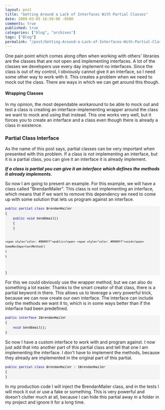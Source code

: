```yaml
---
layout: post
title: "Getting Around a Lack of Interfaces With Partial Classes"
date: 2009-03-05 16:58:00 -0500
comments: true
published: true
categories: ["blog", "archives"]
tags: ["Blog"]
permalink: "/post/Getting-Around-a-Lack-of-Interfaces-With-Partial-Classes/"
---
```

<!-- more -->

<p>One pain point which comes along often when working with others' libraries are the classes that are not open and implementing interfaces. A lot of the classes we developers use every day implement no interfaces. Since the class is out of my control, I obviously cannot give it an interface, so I need some other way to work with it. This creates a problem when we need to mock out the class. There are ways in which we can get around this though.</p>
<h4>Wrapping Classes</h4>
<p>In my opinion, the most dependable workaround to be able to mock out and test a class is creating an interface-implementing wrapper around the class we want to mock and using that instead. This one works very well, but it forces you to create an interface and a class even though there is already a class in existence.</p>
<h3>Partial Class Interface</h3>
<p>As the name of this post says, partial classes can be very important when presented with this problem. If a class is not implementing an interface, but it is a partial class, you can give it an interface it is already implement.</p>
<p><strong><em>If a class is partial you can give it an interface which defines the methods it already implements.</em></strong></p>
<p>So now I am going to present an example. For this example, we will have a class called "BrendanMailer". This class is not implementing an interface, which means that if we want to remove this dependency we need to come up with some solution that lets us program against an interface.</p>
<div>
<pre style="line-height: 12pt; background-color: #f4f4f4; margin: 0em; width: 100%; font-family: consolas, 'Courier New', courier, monospace; color: black; font-size: 8pt; overflow: visible; border-style: none; padding: 0px;"><span style="color: #0000ff">public</span> <span style="color: #0000ff">partial</span> <span style="color: #0000ff">class</span> BrendanMailer
{
    <span style="color: #0000ff">public</span> <span style="color: #0000ff">void</span> SendEmail()
    {
    }

    <span style="color: #0000ff">public</span> <span style="color: #0000ff">void</span> SomeNonImportantMethod()
    {
    }
}</pre>
</div>
<p>For this we could obviously use the wrapper method, but we can also do something a lot easier. Thanks to the smart creator of that class, there is a partial keyword in there. This allows us to leverage a very powerful trick, because we can now create our own interface. The interface can include only the methods we want it to, which is in some ways better than if the interface had been predefined.</p>
<div>
<pre style="line-height: 12pt; background-color: #f4f4f4; margin: 0em; width: 100%; font-family: consolas, 'Courier New', courier, monospace; color: black; font-size: 8pt; overflow: visible; border-style: none; padding: 0px;"><span style="color: #0000ff">public</span> <span style="color: #0000ff">interface</span> IBrendanMailer
{
    <span style="color: #0000ff">void</span> SendEmail();
}</pre>
</div>
<p>So now I have a custom interface to work with and program against. I now just add that into another part of this partial class and tell that one I am implementing the interface. I don't have to implement the methods, because they already are implemented in the original part of this partial.</p>
<div>
<pre style="line-height: 12pt; background-color: #f4f4f4; margin: 0em; width: 100%; font-family: consolas, 'Courier New', courier, monospace; color: black; font-size: 8pt; overflow: visible; border-style: none; padding: 0px;"><span style="color: #0000ff">public</span> <span style="color: #0000ff">partial</span> <span style="color: #0000ff">class</span> BrendanMailer : IBrendanMailer
{
}</pre>
</div>
<p>In my production code I will inject the BrendanMailer class, and in the tests I will mock it out or use a fake or something. This is very powerful and doesn't clutter much at all, because I can hide this partial away in a folder in my project and ignore it for a long time.</p>
